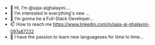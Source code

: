 - 👋 Hi, I’m @saja-alghalayini....
- 👀 I’m interested in everything's new ...
- 🌱 I’m gonna be a Full-Stack Developer... 
- 📫 How to reach me https://www.linkedin.com/in/saja-al-ghalayini-097a87232
- 💞️ I have the passion to learn new languageses for time to time...




<!---
saja-alghalayini/saja-alghalayini is a ✨ special ✨ repository because its `README.md` (this file) appears on your GitHub profile.
You can click the Preview link to take a look at your changes.
--->
